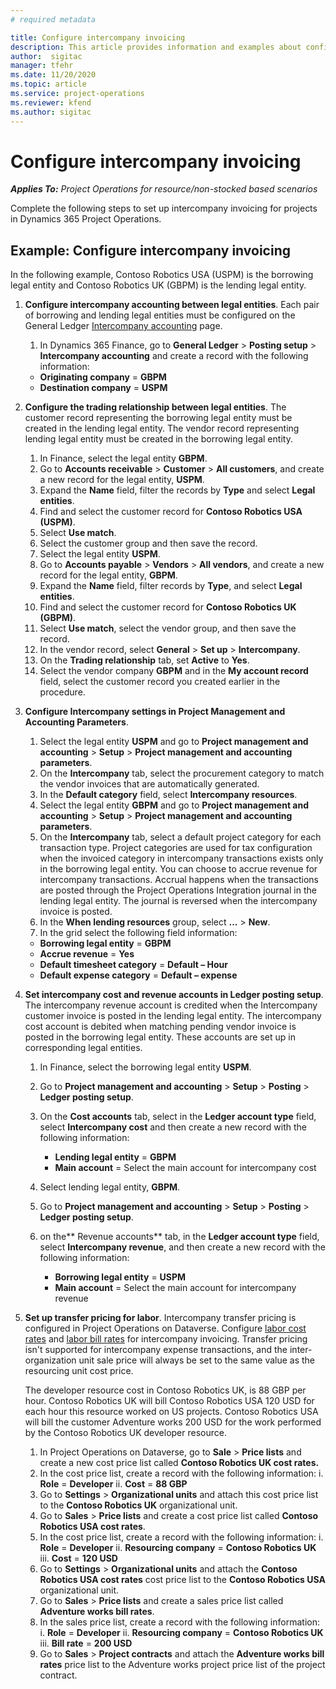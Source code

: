 ```yaml
---
# required metadata

title: Configure intercompany invoicing
description: This article provides information and examples about configuring intercompany invoicing for projects.
author:  sigitac
manager: tfehr
ms.date: 11/20/2020 
ms.topic: article
ms.service: project-operations
ms.reviewer: kfend
ms.author: sigitac
---
```


# Configure intercompany invoicing

_**Applies To:** Project Operations for resource/non-stocked based scenarios_

Complete the following steps to set up intercompany invoicing for projects in Dynamics 365 Project Operations.

## Example: Configure intercompany invoicing

In the following example, Contoso Robotics USA (USPM) is the borrowing legal entity and Contoso Robotics UK (GBPM) is the lending legal entity. 

1. **Configure intercompany accounting between legal entities**. Each pair of borrowing and lending legal entities must be configured on the General Ledger [Intercompany accounting](https://docs.microsoft.com/dynamics365/finance/general-ledger/intercompany-accounting-setup) page.
    
    1. In Dynamics 365 Finance, go to **General Ledger** > **Posting setup** > **Intercompany accounting** and create a record with the following information:

      - **Originating company** = **GBPM**
      - **Destination company** = **USPM**

2. **Configure the trading relationship between legal entities**. The customer record representing the borrowing legal entity must be created in the lending legal entity. The vendor record representing lending legal entity must be created in the borrowing legal entity.

     1. In Finance, select the legal entity **GBPM**.
     2. Go to **Accounts receivable** > **Customer** > **All customers**, and create a new record for the legal entity, **USPM**.
     3. Expand the **Name** field, filter the records by **Type** and select **Legal entities**. 
     4. Find and select the customer record for **Contoso Robotics USA (USPM)**.
     5. Select **Use match**. 
     6. Select the customer group and then save the record.
     7. Select the legal entity **USPM**.
     8. Go to **Accounts payable** > **Vendors** > **All vendors**, and create a new record for the legal entity, **GBPM**.
     9. Expand the **Name** field, filter records by **Type**, and select **Legal entities**. 
     10. Find and select the customer record for **Contoso Robotics UK (GBPM)**.
     11. Select **Use match**, select the vendor group, and then save the record.
     12. In the vendor record, select **General** > **Set up** > **Intercompany**.
     13. On the **Trading relationship** tab, set **Active** to **Yes**.
     14. Select the vendor company **GBPM** and in the **My account record** field, select the customer record you created earlier in the procedure.

3. **Configure Intercompany settings in Project Management and Accounting Parameters**. 

    1. Select the legal entity **USPM** and go to **Project management and accounting** > **Setup** > **Project management and accounting parameters**.
    2. On the **Intercompany** tab, select the procurement category to match the vendor invoices that are automatically generated.
    3. In the **Default category** field, select **Intercompany resources**.
    4. Select the legal entity **GBPM** and go to **Project management and accounting** > **Setup** > **Project management and accounting parameters**.
    5. On the **Intercompany** tab, select a default project category for each transaction type. Project categories are used for tax configuration when the invoiced category in intercompany transactions exists only in the borrowing legal entity. You can choose to accrue revenue for intercompany transactions. Accrual happens when the transactions are posted through the Project Operations Integration journal in the lending legal entity. The journal is reversed when the intercompany invoice is posted.
    6. In the **When lending resources** group, select **...** > **New**. 
    7. In the grid select the following field information:

      - **Borrowing legal entity** = **GBPM**
      - **Accrue revenue** = **Yes**
      - **Default timesheet category** = **Default – Hour**
      - **Default expense category** = **Default – expense**

4. **Set intercompany cost and revenue accounts in Ledger posting setup**. The intercompany revenue account is credited when the Intercompany customer invoice is posted in the lending legal entity. The intercompany cost account is debited when matching pending vendor invoice is posted in the borrowing legal entity. These accounts are set up in corresponding legal entities. 
      
     1. In Finance, select the borrowing legal entity **USPM**. 
     2. Go to **Project management and accounting** > **Setup** > **Posting** > **Ledger posting setup**. 
     3. On the **Cost accounts** tab, select in the **Ledger account type** field, select **Intercompany cost** and then create a new record with the following information:
      
        - **Lending legal entity** = **GBPM**
        - **Main account** = Select the main account for intercompany cost
        
     4. Select lending legal entity, **GBPM**. 
     5. Go to **Project management and accounting** > **Setup** > **Posting** > **Ledger posting setup**. 
     6. on the** Revenue accounts** tab, in the **Ledger account type** field, select **Intercompany revenue**, and then create a new record with the following information:

        - **Borrowing legal entity** = **USPM**
        - **Main account** = Select the main account for intercompany revenue 

5. **Set up transfer pricing for labor**. Intercompany transfer pricing is configured in Project Operations on Dataverse. Configure [labor cost rates](../pricing-costing/set-up-labor-cost-rate.md#transfer-pricing-and-costs-for-resources-outside-of-your-division-or-legal-entity) and [labor bill rates](../pricing-costing/set-up-labor-bill-rate.md#transfer-pricing-or-set-up-bill-rates-for-resources-from-other-organizational-units-or-divisions) for intercompany invoicing. Transfer pricing isn't supported for intercompany expense transactions, and the inter-organization unit sale price will always be set to the same value as the resourcing unit cost price.

      The developer resource cost in Contoso Robotics UK, is 88 GBP per hour. Contoso Robotics UK will bill Contoso Robotics USA 120 USD for each hour this resource worked on US projects. Contoso Robotics USA will bill the customer Adventure works 200 USD for the work performed by the Contoso Robotics UK developer resource.

      1. In Project Operations on Dataverse, go to **Sale** > **Price lists** and create a new cost price list called **Contoso Robotics UK cost rates.** 
      2. In the cost price list, create a record with the following information:
         i. **Role** = **Developer**
         ii. **Cost** = **88 GBP**
      3. Go to **Settings** > **Organizational units** and attach this cost price list to the **Contoso Robotics UK** organizational unit.
      4. Go to **Sales** > **Price lists** and create a cost price list called **Contoso Robotics USA cost rates**. 
      5. In the cost price list, create a record with the following information:
          i. **Role** = **Developer**
          ii. **Resourcing company** = **Contoso Robotics UK**
          iii. **Cost** = **120 USD**
      6. Go to **Settings** > **Organizational units** and attach the **Contoso Robotics USA cost rates** cost price list to the **Contoso Robotics USA** organizational unit.
      7. Go to **Sales** > **Price lists** and create a sales price list called **Adventure works bill rates**. 
      8. In the sales price list, create a record with the following information:
          i. **Role** = **Developer**
          ii. **Resourcing company** = **Contoso Robotics UK**
          iii. **Bill rate** = **200 USD**
      9. Go to **Sales** > **Project contracts** and attach the **Adventure works bill rates** price list to the Adventure works project price list of the project contract.
